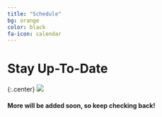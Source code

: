 ```yaml
---
title: "Schedule"
bg: orange
color: black
fa-icon: calendar
---
```


# Stay Up-To-Date

{:.center}
<a href="https://docs.google.com/spreadsheets/d/1e0NKx0XOYKhz3v-riWM9Q8gM_9K8TEomDlmgkACaFf4/preview">
   <img src="http://img.talkandroid.com/uploads/2015/03/sheets-logo.png">
</a>

#### More will be added soon, so keep checking back!
